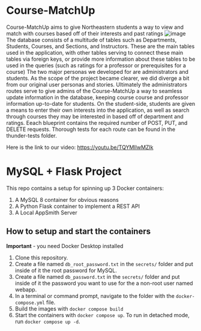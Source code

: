 # Course-MatchUp
Course-MatchUp aims to give Northeastern students a way to view and match with courses based off of their interests and past ratings
![image](https://user-images.githubusercontent.com/61031840/233179560-a9716881-0c51-49be-9abc-6d2a024cf471.png)
The database consists of a multitude of tables such as Departments, Students, Courses, and Sections, and Instructors. These are the main tables used in the application, with other tables serving to connect these main tables via foreign keys, or provide more information about these tables to be used in the queries (such as ratings for a professor or prerequisites for a course)
The two major personas we developed for are administrators and students. As the scope of the project became clearer, we did diverge a bit from our original user personas and stories. Ultimately the administrators routes serve to give admins of the Course-MatchUp a way to seamless update information in the database, keeping course course and professor information up-to-date for students. On the student-side, students are given a means to enter their own interests into the application, as well as search through courses they may be interested in based off of department and ratings.
Eeach blueprint contains the required number of POST, PUT, and DELETE requests. Thorough tests for each route can be found in the thunder-tests folder. 

Here is the link to our video: https://youtu.be/TQYMlIwMZIk

# MySQL + Flask Project

This repo contains a setup for spinning up 3 Docker containers: 
1. A MySQL 8 container for obvious reasons
1. A Python Flask container to implement a REST API
1. A Local AppSmith Server

## How to setup and start the containers
**Important** - you need Docker Desktop installed

1. Clone this repository.  
1. Create a file named `db_root_password.txt` in the `secrets/` folder and put inside of it the root password for MySQL. 
1. Create a file named `db_password.txt` in the `secrets/` folder and put inside of it the password you want to use for the a non-root user named webapp. 
1. In a terminal or command prompt, navigate to the folder with the `docker-compose.yml` file.  
1. Build the images with `docker compose build`
1. Start the containers with `docker compose up`.  To run in detached mode, run `docker compose up -d`. 




